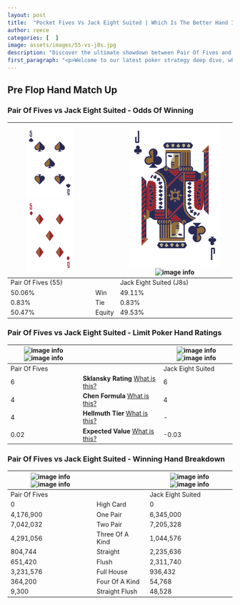 ```yaml
---
layout: post
title:  "Pocket Fives Vs Jack Eight Suited | Which Is The Better Hand In Poker? A Complete Guide"
author: reece
categories: [  ]
image: assets/images/55-vs-j8s.jpg
description: "Discover the ultimate showdown between Pair Of Fives and Jack Eight Suited in poker! Uncover the odds, strategies, and scenarios where one hand triumphs over the other. Get ready to up your poker game with this thrilling analysis."
first_paragraph: "<p>Welcome to our latest poker strategy deep dive, where we're pitting two distinct hands against each other in a high-stakes showdown: Pair Of Fives vs Jack Eight Suited.</p><p>In the dynamic world of poker, every decision counts, and knowing which hand holds the upper hand is key to your success at the table.</p><p>In this article, we'll dissect these two hands, explore the scenarios where one dominates the other, and equip you with the knowledge to make strategic choices that can tip the odds in your favor.</p><p>Get ready to unravel the intriguing dynamics of these poker hands and elevate your game to new heights.</p>"
---
```




[comment]: # (sp0)

## Pre Flop Hand Match Up

<div class="table hand-ratings" markdown="1"> 



### Pair Of Fives vs Jack Eight Suited - Odds Of Winning


    
| ![image info](assets/images/hand1/5.png) ![image info](assets/images/hand1/5o.png) |  | ![image info](assets/images/hand2/j.png) ![image info](assets/images/hand2/8s.png) |
| -------- | -------- | -------- |
| Pair Of Fives (55) |  | Jack Eight Suited (J8s) |
| 50.06% | Win | 49.11% |
| 0.83% | Tie | 0.83% |
| 50.47% | Equity | 49.53% |




[comment]: # (sp1)



### Pair Of Fives vs Jack Eight Suited - Limit Poker Hand Ratings


    
| ![image info](https://www.riverpairs.com/assets/images/hand1/5.png) ![image info](https://www.riverpairs.com/assets/images/hand1/5o.png) |  | ![image info](https://www.riverpairs.com/assets/images/hand2/j.png) ![image info](https://www.riverpairs.com/assets/images/hand2/8s.png) |
| -------- | -------- | -------- |
| Pair Of Fives |  | Jack Eight Suited |
| 6 | **Sklansky Rating** [What is this?](/sklansky-rating-explained) | 6 |
| 4 | **Chen Formula** [What is this?](/chen-formula-explained) | 4 |
| 4 | **Hellmuth Tier** [What is this?](/Hellmuth-tier-explained) | - |
| 0.02 | **Expected Value** [What is this?](/expected-value-explained) | -0.03 |




[comment]: # (sp2)



### Pair Of Fives vs Jack Eight Suited - Winning Hand Breakdown


    
| ![image info](https://www.riverpairs.com/assets/images/hand1/5.png) ![image info](https://www.riverpairs.com/assets/images/hand1/5o.png) |  | ![image info](https://www.riverpairs.com/assets/images/hand2/j.png) ![image info](https://www.riverpairs.com/assets/images/hand2/8s.png) |
| -------- | -------- | -------- |
| Pair Of Fives |  | Jack Eight Suited |
| 0 | High Card | 0 |
| 4,176,900 | One Pair | 6,345,000 |
| 7,042,032 | Two Pair | 7,205,328 |
| 4,291,056 | Three Of A Kind | 1,044,576 |
| 804,744 | Straight | 2,235,636 |
| 651,420 | Flush | 2,311,740 |
| 3,231,576 | Full House | 936,432 |
| 364,200 | Four Of A Kind | 54,768 |
| 9,300 | Straight Flush | 48,528 |




[comment]: # (sp3)



</div>

[comment]: # (sp4)



[comment]: # (sp5)

